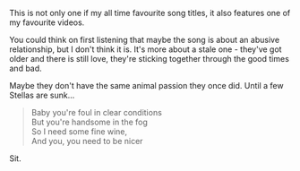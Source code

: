 This is not only one if my all time favourite song titles, it also features one of my favourite videos. 

You could think on first listening that maybe the song is about an abusive relationship, but I don't think it is. It's more about a stale one - they've got older and there is still love, they're sticking together through the good times and bad.

Maybe they don't have the same animal passion they once did. Until a few Stellas are sunk...

 > Baby you're foul in clear conditions  
 > But you're handsome in the fog  
 > So I need some fine wine,  
 > And you, you need to be nicer

Sit.
